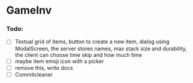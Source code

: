 # GameInv

### Todo:

- [ ] Textual grid of items, button to create a new item, dialog using ModalScreen, the server stores names, max stack
  size and durability, the client can choose time skip and how much time
- [ ] maybe item emoji icon with a picker
- [ ] remove this, write docs
- [ ] Commitcleaner
